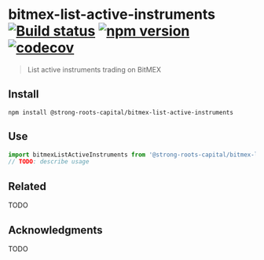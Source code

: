 # bitmex-list-active-instruments [![Build status](https://travis-ci.org/strong-roots-capital/bitmex-list-active-instruments.svg?branch=master)](https://travis-ci.org/strong-roots-capital/bitmex-list-active-instruments) [![npm version](https://img.shields.io/npm/v/@strong-roots-capital/bitmex-list-active-instruments.svg)](https://npmjs.org/package/@strong-roots-capital/bitmex-list-active-instruments) [![codecov](https://codecov.io/gh/strong-roots-capital/bitmex-list-active-instruments/branch/master/graph/badge.svg)](https://codecov.io/gh/strong-roots-capital/bitmex-list-active-instruments)

> List active instruments trading on BitMEX

## Install

``` shell
npm install @strong-roots-capital/bitmex-list-active-instruments
```

## Use

``` typescript
import bitmexListActiveInstruments from '@strong-roots-capital/bitmex-list-active-instruments'
// TODO: describe usage
```

## Related

TODO

## Acknowledgments

TODO

